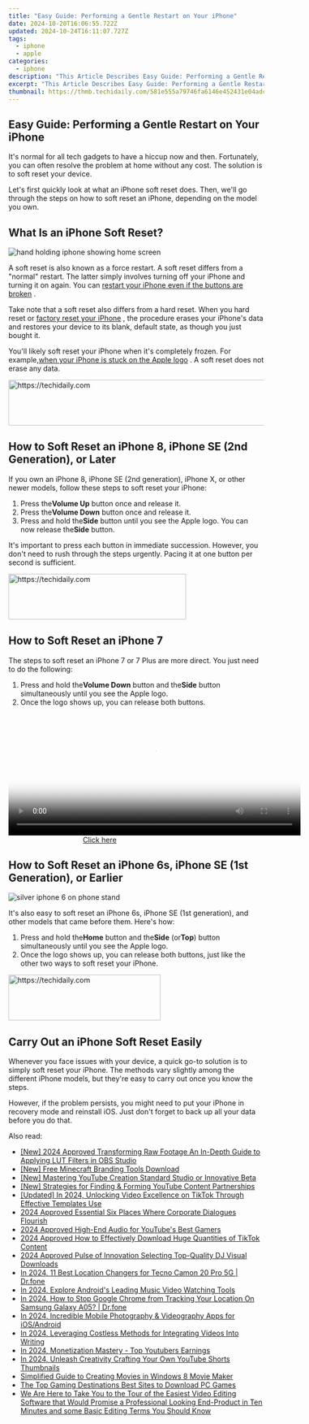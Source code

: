 ```yaml
---
title: "Easy Guide: Performing a Gentle Restart on Your iPhone"
date: 2024-10-20T16:06:55.722Z
updated: 2024-10-24T16:11:07.727Z
tags:
  - iphone
  - apple
categories:
  - iphone
description: "This Article Describes Easy Guide: Performing a Gentle Restart on Your iPhone"
excerpt: "This Article Describes Easy Guide: Performing a Gentle Restart on Your iPhone"
thumbnail: https://thmb.techidaily.com/581e555a79746fa6146e452431e04adcc0fe595ec9a8fe5547dd855a218b2d27.jpg
---
```


## Easy Guide: Performing a Gentle Restart on Your iPhone

 It's normal for all tech gadgets to have a hiccup now and then. Fortunately, you can often resolve the problem at home without any cost. The solution is to soft reset your device.

 Let's first quickly look at what an iPhone soft reset does. Then, we'll go through the steps on how to soft reset an iPhone, depending on the model you own.

## What Is an iPhone Soft Reset?

![hand holding iphone showing home screen](https://static1.makeuseofimages.com/wordpress/wp-content/uploads/2022/10/MUO-in-article-image-(1200px-by-600px-21-ratio)-(14).jpg)

 A soft reset is also known as a force restart. A soft reset differs from a "normal" restart. The latter simply involves turning off your iPhone and turning it on again. You can [restart your iPhone even if the buttons are broken](https://www.makeuseof.com/how-to-restart-any-iphone-even-if-the-buttons-are-broken/) .

 Take note that a soft reset also differs from a hard reset. When you hard reset or [factory reset your iPhone](https://www.makeuseof.com/best-methods-factory-reset-iphone-without-password-ios-beta-16/) , the procedure erases your iPhone's data and restores your device to its blank, default state, as though you just bought it.

 You'll likely soft reset your iPhone when it's completely frozen. For example,[when your iPhone is stuck on the Apple logo](https://www.makeuseof.com/fix-iphone-stuck-apple-logo/) . A soft reset does not erase any data.

<!-- affiliate ads begin -->
<a href="https://appsumo.8odi.net/c/5597632/2144288/7443" target="_top" id="2144288">
  <img src="//a.impactradius-go.com/display-ad/7443-2144288" border="0" alt="https://techidaily.com" width="728" height="90"/>
</a>
<img height="0" width="0" src="https://appsumo.8odi.net/i/5597632/2144288/7443" style="position:absolute;visibility:hidden;" border="0" />
<!-- affiliate ads end -->

## How to Soft Reset an iPhone 8, iPhone SE (2nd Generation), or Later

 If you own an iPhone 8, iPhone SE (2nd generation), iPhone X, or other newer models, follow these steps to soft reset your iPhone:

1. Press the**Volume Up** button once and release it.
2. Press the**Volume Down** button once and release it.
3. Press and hold the**Side** button until you see the Apple logo. You can now release the**Side** button.

 It's important to press each button in immediate succession. However, you don't need to rush through the steps urgently. Pacing it at one button per second is sufficient.

<!-- affiliate ads begin -->
<a href="https://unicoeye.pxf.io/c/5597632/2148771/18498" target="_top" id="2148771">
  <img src="//a.impactradius-go.com/display-ad/18498-2148771" border="0" alt="https://techidaily.com" width="350" height="90"/>
</a>
<img height="0" width="0" src="https://unicoeye.pxf.io/i/5597632/2148771/18498" style="position:absolute;visibility:hidden;" border="0" />
<!-- affiliate ads end -->

## How to Soft Reset an iPhone 7

 The steps to soft reset an iPhone 7 or 7 Plus are more direct. You just need to do the following:

1. Press and hold the**Volume Down** button and the**Side** button simultaneously until you see the Apple logo.
2. Once the logo shows up, you can release both buttons.

<!-- affiliate ads begin -->
<span id="1983475">
					<video width="576" height="240" style="cursor:pointer"
           poster="//a.impactradius-go.com/display-clicktoplayimage/1983475.png"
           onclick="if(!this.playClicked){this.play();this.setAttribute('controls',true);this.playClicked=true;}">
	   <source src="//a.impactradius-go.com/display-ad/22993-1983475">
	   <img src="//a.impactradius-go.com/display-clicktoplayimage/1983475.png" style="border: none; height: 100%; width: 100%; object-fit: contain">
	</video>
	<div style="width:360px;text-align:center"><a href="javascript:window.open(decodeURIComponent('https%3A%2F%2Fhomestyler.sjv.io%2Fc%2F5597632%2F1983475%2F22993'), '_blank');void(0);">Click here</a></div>
</span>
<img height="0" width="0" src="https://imp.pxf.io/i/5597632/1983475/22993" style="position:absolute;visibility:hidden;" border="0" />
<!-- affiliate ads end -->

## How to Soft Reset an iPhone 6s, iPhone SE (1st Generation), or Earlier

![silver iphone 6 on phone stand](https://static1.makeuseofimages.com/wordpress/wp-content/uploads/2022/10/MUO-in-article-image-(1200px-by-600px-21-ratio)-(15).jpg)

 It's also easy to soft reset an iPhone 6s, iPhone SE (1st generation), and other models that came before them. Here's how:

1. Press and hold the**Home** button and the**Side** (or**Top**) button simultaneously until you see the Apple logo.
2. Once the logo shows up, you can release both buttons, just like the other two ways to soft reset your iPhone.

<!-- affiliate ads begin -->
<a href="https://aligracehair.sjv.io/c/5597632/1938693/19272" target="_top" id="1938693">
  <img src="//a.impactradius-go.com/display-ad/19272-1938693" border="0" alt="https://techidaily.com" width="300" height="90"/>
</a>
<img height="0" width="0" src="https://aligracehair.sjv.io/i/5597632/1938693/19272" style="position:absolute;visibility:hidden;" border="0" />
<!-- affiliate ads end -->

## Carry Out an iPhone Soft Reset Easily

 Whenever you face issues with your device, a quick go-to solution is to simply soft reset your iPhone. The methods vary slightly among the different iPhone models, but they're easy to carry out once you know the steps.

 However, if the problem persists, you might need to put your iPhone in recovery mode and reinstall iOS. Just don't forget to back up all your data before you do that.

<ins class="adsbygoogle"
     style="display:block"
     data-ad-format="autorelaxed"
     data-ad-client="ca-pub-7571918770474297"
     data-ad-slot="1223367746"></ins>

<ins class="adsbygoogle"
     style="display:block"
     data-ad-client="ca-pub-7571918770474297"
     data-ad-slot="8358498916"
     data-ad-format="auto"
     data-full-width-responsive="true"></ins>

<span class="atpl-alsoreadstyle">Also read:</span>
<div><ul>
<li><a href="https://article-posts.techidaily.com/new-2024-approved-transforming-raw-footage-an-in-depth-guide-to-applying-lut-filters-in-obs-studio/"><u>[New] 2024 Approved Transforming Raw Footage An In-Depth Guide to Applying LUT Filters in OBS Studio</u></a></li>
<li><a href="https://youtube-stream.techidaily.com/new-free-minecraft-branding-tools-download/"><u>[New] Free Minecraft Branding Tools Download</u></a></li>
<li><a href="https://youtube-stream.techidaily.com/new-mastering-youtube-creation-standard-studio-or-innovative-beta/"><u>[New] Mastering YouTube Creation Standard Studio or Innovative Beta</u></a></li>
<li><a href="https://youtube-stream.techidaily.com/new-strategies-for-finding-and-forming-youtube-content-partnerships/"><u>[New] Strategies for Finding & Forming YouTube Content Partnerships</u></a></li>
<li><a href="https://tiktok-video-recordings.techidaily.com/updated-in-2024-unlocking-video-excellence-on-tiktok-through-effective-templates-use/"><u>[Updated] In 2024, Unlocking Video Excellence on TikTok Through Effective Templates Use</u></a></li>
<li><a href="https://fox-hovers.techidaily.com/2024-approved-essential-six-places-where-corporate-dialogues-flourish/"><u>2024 Approved Essential Six Places Where Corporate Dialogues Flourish</u></a></li>
<li><a href="https://youtube-stream.techidaily.com/2024-approved-high-end-audio-for-youtubes-best-gamers/"><u>2024 Approved High-End Audio for YouTube's Best Gamers</u></a></li>
<li><a href="https://some-knowledge.techidaily.com/2024-approved-how-to-effectively-download-huge-quantities-of-tiktok-content/"><u>2024 Approved How to Effectively Download Huge Quantities of TikTok Content</u></a></li>
<li><a href="https://youtube-stream.techidaily.com/2024-approved-pulse-of-innovation-selecting-top-quality-dj-visual-downloads/"><u>2024 Approved Pulse of Innovation Selecting Top-Quality DJ Visual Downloads</u></a></li>
<li><a href="https://fake-location.techidaily.com/in-2024-11-best-location-changers-for-tecno-camon-20-pro-5g-drfone-by-drfone-virtual-android/"><u>In 2024, 11 Best Location Changers for Tecno Camon 20 Pro 5G | Dr.fone</u></a></li>
<li><a href="https://some-knowledge.techidaily.com/in-2024-explore-androids-leading-music-video-watching-tools/"><u>In 2024, Explore Android's Leading Music Video Watching Tools</u></a></li>
<li><a href="https://review-topics.techidaily.com/in-2024-how-to-stop-google-chrome-from-tracking-your-location-on-samsung-galaxy-a05-drfone-by-drfone-virtual-android/"><u>In 2024, How to Stop Google Chrome from Tracking Your Location On Samsung Galaxy A05? | Dr.fone</u></a></li>
<li><a href="https://youtube-stream.techidaily.com/in-2024-incredible-mobile-photography-and-videography-apps-for-iosandroid/"><u>In 2024, Incredible Mobile Photography & Videography Apps for iOS/Android</u></a></li>
<li><a href="https://youtube-stream.techidaily.com/in-2024-leveraging-costless-methods-for-integrating-videos-into-writing/"><u>In 2024, Leveraging Costless Methods for Integrating Videos Into Writing</u></a></li>
<li><a href="https://youtube-stream.techidaily.com/in-2024-monetization-mastery-top-youtubers-earnings/"><u>In 2024, Monetization Mastery - Top Youtubers Earnings</u></a></li>
<li><a href="https://youtube-stream.techidaily.com/in-2024-unleash-creativity-crafting-your-own-youtube-shorts-thumbnails/"><u>In 2024, Unleash Creativity Crafting Your Own YouTube Shorts Thumbnails</u></a></li>
<li><a href="https://extra-tips.techidaily.com/simplified-guide-to-creating-movies-in-windows-8-movie-maker/"><u>Simplified Guide to Creating Movies in Windows 8 Movie Maker</u></a></li>
<li><a href="https://ai-vdieo-software.techidaily.com/the-top-gaming-destinations-best-sites-to-download-pc-games/"><u>The Top Gaming Destinations Best Sites to Download PC Games</u></a></li>
<li><a href="https://ai-driven-video-production.techidaily.com/we-are-here-to-take-you-to-the-tour-of-the-easiest-video-editing-software-that-would-promise-a-professional-looking-end-product-in-ten-minutes-and-some-basi/"><u>We Are Here to Take You to the Tour of the Easiest Video Editing Software that Would Promise a Professional Looking End-Product in Ten Minutes and some Basic Editing Terms You Should Know</u></a></li>
</ul></div>

